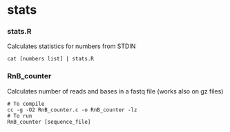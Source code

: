 stats
=====

### stats.R
Calculates statistics for numbers from STDIN
```
cat [numbers list] | stats.R
```

### RnB_counter
Calculates number of reads and bases in a fastq file (works also on gz files)
```
# To compile
cc -g -O2 RnB_counter.c -o RnB_counter -lz
# To run
RnB_counter [sequence_file]
```
